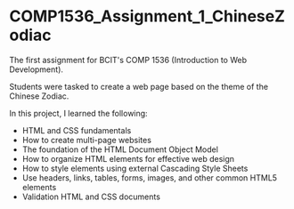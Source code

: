 # COMP1536_Assignment_1_ChineseZodiac

The first assignment for BCIT's COMP 1536 (Introduction to Web Development).

Students were tasked to create a web page based on the theme of the Chinese Zodiac.

In this project, I learned the following:
  - HTML and CSS fundamentals
  - How to create multi-page websites
  - The foundation of the HTML Document Object Model
  - How to organize HTML elements for effective web design
  - How to style elements using external Cascading Style Sheets
  - Use headers, links, tables, forms,  images, and other common HTML5 elements
  - Validation HTML and CSS documents 

